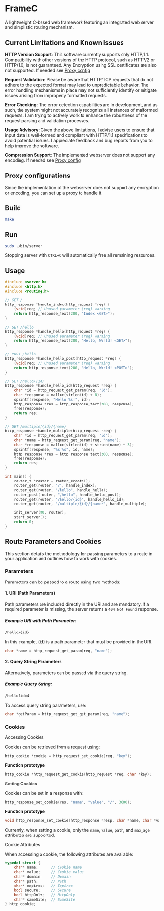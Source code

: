 # FrameC

A lightweight C-based web framework featuring an integrated web server and simplistic routing mechanism.

## Current Limitations and Known Issues
**HTTP Version Support**: This software currently supports only HTTP/1.1. Compatibility with other versions of the HTTP protocol, such as HTTP/2 or HTTP/1.0, is not guaranteed. Any Encryption using SSL certificates are also not supported. If needed see [Proxy config](#proxy-configurations)

**Request Validation**: Please be aware that HTTP/TCP requests that do not adhere to the expected format may lead to unpredictable behavior. The error handling mechanisms in place may not sufficiently identify or mitigate issues arising from improperly formatted requests.

**Error Checking**: The error detection capabilities are in development, and as such, the system might not accurately recognize all instances of malformed requests. I am trying to actively work to enhance the robustness of the request parsing and validation processes.

**Usage Advisory**: Given the above limitations, I advise users to ensure that input data is well-formed and compliant with HTTP/1.1 specifications to avoid potential issues. I appreciate feedback and bug reports from you to help improve the software.

**Compression Support**: The implemented webserver does not support any encoding. If needed see [Proxy config](#proxy-configurations)

## Proxy configurations

Since the implementation of the webserver does not support any encryption or encoding, you can set up a proxy to handle it.

## Build
```bash
make
```

## Run

```bash
sudo ./bin/server
```

Stopping server with `CTRL+C` will automatically free all remaining resources.

## Usage

```c
#include <server.h>
#include <http.h>
#include <routing.h>

// GET /
http_response *handle_index(http_request *req) {
    (void)req; // Unused parameter (req) warning
    return http_response_text(200, "Index <GET>");
}

// GET /hello
http_response *handle_hello(http_request *req) {
    (void)req; // Unused parameter (req) warning
    return http_response_text(200, "Hello, World! <GET>");
}

// POST /hello
http_response *handle_hello_post(http_request *req) {
    (void)req; // Unused parameter (req) warning
    return http_response_text(200, "Hello, World! <POST>");
}

// GET /hello/{id}
http_response *handle_hello_id(http_request *req) {
    char *id = http_request_get_param(req, "id");
    char *response = malloc(strlen(id) + 8);
    sprintf(response, "Hello %s!", id);
    http_response *res = http_response_text(200, response);
    free(response);
    return res;
}

// GET /multiple/{id}/{name}
http_response *handle_multiple(http_request *req) {
    char *id = http_request_get_param(req, "id");
    char *name = http_request_get_param(req, "name");
    char *response = malloc(strlen(id) + strlen(name) + 3);
    sprintf(response, "%s %s", id, name);
    http_response *res = http_response_text(200, response);
    free(response);
    return res;
}

int main() {
    router_t *router = router_create();
    router_get(router, "/", handle_index);
    router_get(router, "/hello", handle_hello);
    router_post(router, "/hello", handle_hello_post);
    router_get(router, "/hello/{id}", handle_hello_id);
    router_get(router, "/multiple/{id}/{name}", handle_multiple);

    init_server(80, router);
    start_server();
    return 0;
}
```

## Route Parameters and Cookies

This section details the methodology for passing parameters to a route in your application and outlines how to work with cookies.

### Parameters

Parameters can be passed to a route using two methods:

#### 1. URI (Path Parameters)

Path parameters are included directly in the URI and are mandatory. If a required parameter is missing, the server returns a `404 Not Found` response.

##### Example URI with Path Parameter:

```txt
/hello/{id}
```

In this example, {id} is a path parameter that must be provided in the URI.

```c
char *name = http_request_get_param(req, "name");
```

#### 2. Query String Parameters

Alternatively, parameters can be passed via the query string.

##### Example Query String:

```txt
/hello?id=4
```

To access query string parameters, use:

```c
char *getParam = http_request_get_get_param(req, "name");
```

### Cookies

Accessing Cookies

Cookies can be retrieved from a request using:

```c
http_cookie *cookie = http_request_get_cookie(req, "key");
```

**Function prototype**

```c
http_cookie *http_request_get_cookie(http_request *req, char *key);
```

Setting Cookies

Cookies can be set in a response with:

```c
http_response_set_cookie(res, "name", "value", "/", 3600);
```

**Function prototype**

```c
void http_response_set_cookie(http_response *resp, char *name, char *value, char *path, int max_age);
```

Currently, when setting a cookie, only the `name`, `value`, `path`, and `max_age` attributes are supported.

Cookie Attributes

When accessing a cookie, the following attributes are available:

```c
typedef struct {
    char* name;      // Cookie name
    char* value;     // Cookie value
    char* domain;    // Domain
    char* path;      // Path
    char* expires;   // Expires
    bool secure;     // Secure
    bool httpOnly;   // HttpOnly
    char* sameSite;  // SameSite
} http_cookie;
```